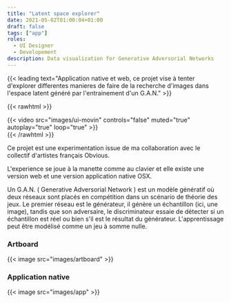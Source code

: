 ```yaml
---
title: "Latent space explorer"
date: 2021-05-02T01:00:04+01:00
draft: false
tags: ["app"]
roles:
  - UI Designer
  - Developement
description: Data visualization for Generative Adversorial Networks
---
```


{{< leading text="Application native et web, ce projet vise à tenter d'explorer differentes manieres de faire de la recherche d'images dans l'espace latent généré par l'entrainement d'un G.A.N." >}}

{{< rawhtml >}}

  <div class="float-left">
    {{< video src="images/ui-movin" controls="false" muted="true" autoplay="true" loop="true" >}}
  </div>
{{< /rawhtml >}}

Ce projet est une experimentation issue de ma collaboration avec le collectif d'artistes français Obvious.

L'experience se joue à la manette comme au clavier et elle existe une version web et une version application native OSX.

Un G.A.N. ( Generative Adversorial Network ) est un modèle génératif où deux réseaux sont placés en compétition dans un scénario de théorie des jeux. Le premier réseau est le générateur, il génère un échantillon (ici, une image), tandis que son adversaire, le discriminateur essaie de détecter si un échantillon est réel ou bien s'il est le résultat du générateur. L'apprentissage peut être modélisé comme un jeu à somme nulle.

### Artboard

{{< image src="images/artboard" >}}

### Application native

{{< image src="images/app" >}}
